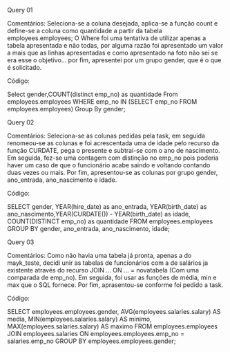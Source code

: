 Query 01

Comentários: Seleciona-se a coluna desejada, aplica-se a função count e 
define-se a coluna como quantidade a partir da tabela employees.employees;
O Where foi uma tentativa de utilizar apenas a tabela apresentada e não todas,
por alguma razão foi apresentado um valor a mais que as linhas apresentadas
e como apresentado na foto não sei se era esse o objetivo... por fim, apresentei por um grupo
gender, que é o que é solicitado.

Código:

Select gender,COUNT(distinct emp_no) as quantidade
From employees.employees
WHERE emp_no IN (SELECT emp_no FROM employees.employees)
Group By gender;



Query 02

Comentários: Seleciona-se as colunas pedidas pela task, em seguida renomeou-se
as colunas e foi acrescentada uma de idade pelo recurso da função CURDATE, pega o presente
e subtrai-se com o ano de nascimento. Em seguida, fez-se uma contagem com distinção
no emp_no pois poderia haver um caso de que o funcionário acabe saindo e voltando
contando duas vezes ou mais. Por fim, apresentou-se as colunas por grupo gender,
ano_entrada, ano_nascimento e idade.

Código:

SELECT gender, YEAR(hire_date) as ano_entrada,
YEAR(birth_date) as ano_nascimento,YEAR(CURDATE()) - YEAR(birth_date) as idade,
COUNT(DISTINCT emp_no) as quantidade
FROM employees.employees
GROUP BY gender, ano_entrada, ano_nascimento, idade;



Query 03

Comentários: Como não havia uma tabela já pronta, apenas a do mayk_teste, decidi
unir as tabelas de funcionários com a de salários ja existente através do recurso
JOIN ... ON ... = novatabela (Com uma comparada de emp_no).
Em seguida, foi usar as funções de média, min e max que o SQL fornece.
Por fim, aprasentou-se conforme foi pedido a task.

Código:

SELECT
employees.employees.gender,
AVG(employees.salaries.salary) AS media,
MIN(employees.salaries.salary) AS minimo,
MAX(employees.salaries.salary) AS maximo
FROM employees.employees
JOIN employees.salaries ON employees.employees.emp_no = salaries.emp_no
GROUP BY employees.employees.gender;